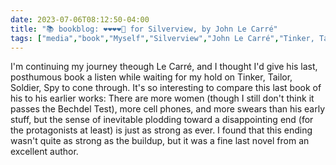 ---date: 2023-07-06T08:12:50-04:00title: "📚 bookblog: ❤️❤️❤️❤️🖤 for Silverview, by John Le Carré"tags: ["media","book","Myself","Silverview","John Le Carré","Tinker, Tailor, Soldier, Spy","Bechdel Test"]---I'm continuing my journey theough Le Carré, and I thought I'd give his last, posthumous book a listen while waiting for my hold on Tinker, Tailor, Soldier, Spy to cone through. It's so interesting to compare this last book of his to his earlier works: There are more women (though I still don't think it passes the Bechdel Test), more cell phones, and more swears than his early stuff, but the sense of inevitable plodding toward a disappointing end (for the protagonists at least) is just as strong as ever. I found that this ending wasn't quite as strong as the buildup, but it was a fine last novel from an excellent author.